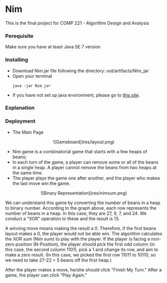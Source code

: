 # Nim
This is the final project for COMP 221 - Algorithm Design and Analysis

### Perequisite
Make sure you have at least Java SE 7 version

### Installing
<ul>
  <li> Download Nim.jar file following the directory: out/artifacts/Nim_jar</li>
  <li> Open your terminal </li>
  
  ```
  java -jar Nim.jar
  ```
  </li>
  
  <li>If you have not set up java environment, please go to <a href="https://confluence.atlassian.com/doc/setting-the-java_home-variable-in-windows-8895.html">this site</a>.
  
  </li>
  
</ul>

### Explanation

### Deployment 

* The Main Page 

<p align="center">
![Gameboard](res/layout.png)
</p>

* Nim game is a combinatorial game that starts with a few heaps of beans;
* In each turn of the game, a player can remove some or all of the beans in a single heap. A player cannot remove the beans from two heaps at the same time.
* The player plays the game one after another, and the player who makes the last move win the game.

<p align="center">
![Binary Representation](res/nimsum.png)
</p>

We can understand this game by converting the number of beans in a heap to binary number. According to the graph above, each row represents the number of beans in a heap. In this case, they are 27, 9, 7, and 24. We conduct a "XOR" operation to these and the result is 13.

A winning move means making the result a 0. Therefore, if the first beans layout makes a 0, the player would not be able win. The algorithm calculates the XOR sum (Nim sum) to play with the player. If the player is facing a non-zero position (N-Position), the player should pick the first odd column (in this case, the second column 1101), pick a 1 and change its row, and aim to make a zero result. (In this case, we picked the first row 11011 to 10110, so we need to take 27-22 = 5 beans off the first heap.)

After the player makes a move, he/she should click "Finish My Turn." After a game, the player can click "Play Again."
